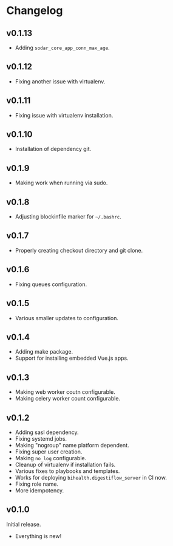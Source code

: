 # Changelog

## v0.1.13

- Adding `sodar_core_app_conn_max_age`.

## v0.1.12

- Fixing another issue with virtualenv.

## v0.1.11

- Fixing issue with virtualenv installation.

## v0.1.10

- Installation of dependency git.

## v0.1.9

- Making work when running via sudo.

## v0.1.8

- Adjusting blockinfile marker for `~/.bashrc`.

## v0.1.7

- Properly creating checkout directory and git clone.

## v0.1.6

- Fixing queues configuration.

## v0.1.5

- Various smaller updates to configuration.

## v0.1.4

- Adding make package.
- Support for installing embedded Vue.js apps.

## v0.1.3

- Making web worker coutn configurable.
- Making celery worker count configurable.

## v0.1.2

- Adding sasl dependency.
- Fixing systemd jobs.
- Making "nogroup" name platform dependent.
- Fixing super user creation.
- Making `no_log` configurable.
- Cleanup of virtualenv if installation fails.
- Various fixes to playbooks and templates.
- Works for deploying `bihealth.digestiflow_server` in CI now.
- Fixing role name.
- More idempotency.

## v0.1.0

Initial release.

- Everything is new!
